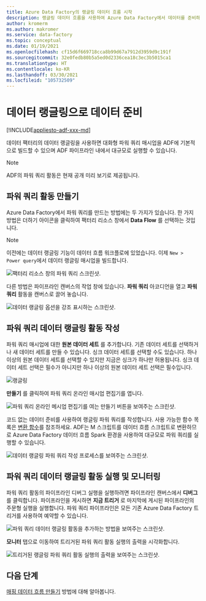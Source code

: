 ```yaml
---
title: Azure Data Factory의 랭글링 데이터 흐름 시작
description: 랭글링 데이터 흐름을 사용하여 Azure Data Factory에서 데이터를 준비하는 방법에 대한 자습서
author: kromerm
ms.author: makromer
ms.service: data-factory
ms.topic: conceptual
ms.date: 01/19/2021
ms.openlocfilehash: cf15d6f669718cca8b99d67a7912d3959d9c191f
ms.sourcegitcommit: 32e0fedb80b5a5ed0d2336cea18c3ec3b5015ca1
ms.translationtype: HT
ms.contentlocale: ko-KR
ms.lasthandoff: 03/30/2021
ms.locfileid: "105732509"
---
```

# <a name="prepare-data-with-data-wrangling"></a>데이터 랭글링으로 데이터 준비

[!INCLUDE[appliesto-adf-xxx-md](includes/appliesto-adf-xxx-md.md)]

데이터 팩터리의 데이터 랭글링을 사용하면 대화형 파워 쿼리 매시업을 ADF에 기본적으로 빌드할 수 있으며 ADF 파이프라인 내에서 대규모로 실행할 수 있습니다.

> [!NOTE]
> ADF의 파워 쿼리 활동은 현재 공개 미리 보기로 제공됩니다.

## <a name="create-a-power-query-activity"></a>파워 쿼리 활동 만들기

Azure Data Factory에서 파워 쿼리를 만드는 방법에는 두 가지가 있습니다. 한 가지 방법은 더하기 아이콘을 클릭하여 팩터리 리소스 창에서 **Data Flow** 를 선택하는 것입니다.

> [!NOTE]
> 이전에는 데이터 랭글링 기능이 데이터 흐름 워크플로에 있었습니다. 이제 ```New > Power query```에서 데이터 랭글링 매시업을 빌드합니다.

![팩터리 리소스 창의 파워 쿼리 스크린샷.](media/data-flow/power-query-wrangling.png)

다른 방법은 파이프라인 캔버스의 작업 창에 있습니다. **파워 쿼리** 아코디언을 열고 **파워 쿼리** 활동을 캔버스로 끌어 놓습니다.

![데이터 랭글링 옵션을 강조 표시하는 스크린샷.](media/data-flow/power-query-activity.png)

## <a name="author-a-power-query-data-wrangling-activity"></a>파워 쿼리 데이터 랭글링 활동 작성

파워 쿼리 매시업에 대한 **원본 데이터 세트** 를 추가합니다. 기존 데이터 세트를 선택하거나 새 데이터 세트를 만들 수 있습니다. 싱크 데이터 세트를 선택할 수도 있습니다. 하나 이상의 원본 데이터 세트를 선택할 수 있지만 지금은 싱크가 하나만 허용됩니다. 싱크 데이터 세트 선택은 필수가 아니지만 하나 이상의 원본 데이터 세트 선택은 필수입니다.

![랭글링](media/wrangling-data-flow/tutorial4.png)

**만들기** 를 클릭하여 파워 쿼리 온라인 매시업 편집기를 엽니다.

![파워 쿼리 온라인 메시업 편집기를 여는 만들기 버튼을 보여주는 스크린샷.](media/wrangling-data-flow/tutorial5.png)

코드 없는 데이터 준비를 사용하여 랭글링 파워 쿼리를 작성합니다. 사용 가능한 함수 목록은 [변환 함수](wrangling-functions.md)를 참조하세요. ADF는 M 스크립트를 데이터 흐름 스크립트로 변환하므로 Azure Data Factory 데이터 흐름 Spark 환경을 사용하여 대규모로 파워 쿼리를 실행할 수 있습니다.

![데이터 랭글링 파워 쿼리 작성 프로세스를 보여주는 스크린샷.](media/wrangling-data-flow/tutorial6.png)

## <a name="running-and-monitoring-a-power-query-data-wrangling-activity"></a>파워 쿼리 데이터 랭글링 활동 실행 및 모니터링

파워 쿼리 활동의 파이프라인 디버그 실행을 실행하려면 파이프라인 캔버스에서 **디버그** 를 클릭합니다. 파이프라인을 게시하면 **지금 트리거** 로 마지막에 게시된 파이프라인의 주문형 실행을 실행합니다. 파워 쿼리 파이프라인은 모든 기존 Azure Data Factory 트리거를 사용하여 예약할 수 있습니다.

![파워 쿼리 데이터 랭글링 활동을 추가하는 방법을 보여주는 스크린샷.](media/wrangling-data-flow/tutorial3.png)

**모니터** 탭으로 이동하여 트리거된 파워 쿼리 활동 실행의 출력을 시각화합니다.

![트리거된 랭글링 파워 쿼리 활동 실행의 출력을 보여주는 스크린샷.](media/wrangling-data-flow/tutorial2.png)

## <a name="next-steps"></a>다음 단계

[매핑 데이터 흐름 만들기](tutorial-data-flow.md) 방법에 대해 알아봅니다.
